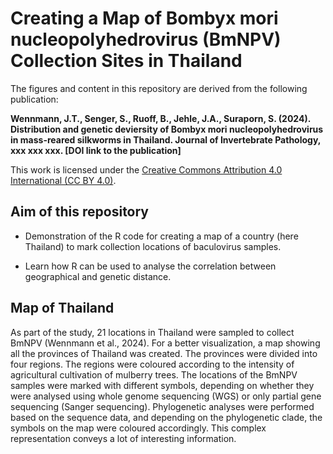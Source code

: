 # Creating a Map of Bombyx mori nucleopolyhedrovirus (BmNPV) Collection Sites in Thailand

The figures and content in this repository are derived from the following publication:

**Wennmann, J.T., Senger, S., Ruoff, B., Jehle, J.A., Suraporn, S. (2024). Distribution and genetic deviersity of Bombyx mori nucleopolyhedrovirus in mass-reared silkworms in Thailand. Journal of Invertebrate Pathology, xxx xxx xxx. [DOI link to the publication]**

This work is licensed under the [Creative Commons Attribution 4.0 International (CC BY 4.0)](https://creativecommons.org/licenses/by/4.0/).

## Aim of this repository

-   Demonstration of the R code for creating a map of a country (here Thailand) to mark collection locations of baculovirus samples.

-   Learn how R can be used to analyse the correlation between geographical and genetic distance.

## Map of Thailand

As part of the study, 21 locations in Thailand were sampled to collect BmNPV (Wennmann et al., 2024). For a better visualization, a map showing all the provinces of Thailand was created. The provinces were divided into four regions. The regions were coloured according to the intensity of agricultural cultivation of mulberry trees. The locations of the BmNPV samples were marked with different symbols, depending on whether they were analysed using whole genome sequencing (WGS) or only partial gene sequencing (Sanger sequencing). Phylogenetic analyses were performed based on the sequence data, and depending on the phylogenetic clade, the symbols on the map were coloured accordingly. This complex representation conveys a lot of interesting information.
